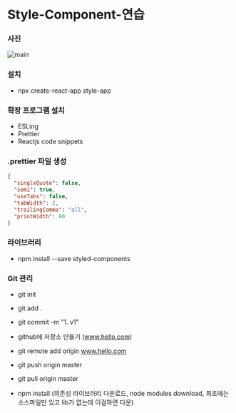 <!-- html같은거 마크다운? 문서작성용
.md의 문법이 있음
 -->

# Style-Component-연습

### 사진

![main](https://img1.daumcdn.net/thumb/R720x0.q80/?scode=mtistory2&fname=http%3A%2F%2Fcfile7.uf.tistory.com%2Fimage%2F24283C3858F778CA2EFABE)

### 설치

- npx create-react-app style-app

### 확장 프로그램 설치

- ESLing
- Prettier
- Reactjs code snippets

### .prettier 파일 생성

```json
{
  "singleQuote": false,
  "semi": true,
  "useTabs": false,
  "tabWidth": 2,
  "trailingComma": "all",
  "printWidth": 80
}
```

### 라이브러리

- npm install --save styled-components

### Git 관리

- git init
- git add .
- git commit -m "1. v1"

- github에 저장소 만들기 (www.hello.com)
- git remote add origin www.hello.com

- git push origin master
<!-- 여기서 project 전체가 올라가는게 아니다 .ignore에 맞게 제외 -->

- git pull origin master

<!-- 최초에 다운로드 받았을 때 꼭 해야하는 것 -->

- npm install (의존성 라이브러리 다운로드, node modules download, 최초에는 소스파일만 있고 lib가 없는데 이걸하면 다운)
